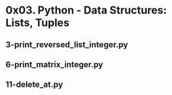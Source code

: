 # 0x03. Python - Data Structures: Lists, Tuples
## 3-print_reversed_list_integer.py
## 6-print_matrix_integer.py
## 11-delete_at.py


